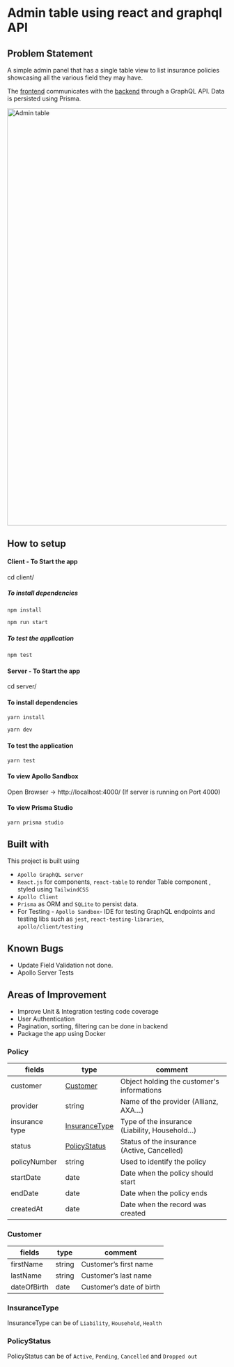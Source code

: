 #  Admin table using react and graphql API

## Problem Statement

A simple admin panel that has a single table view to list insurance policies showcasing all the various field they may have.

The [frontend](./client) communicates with the [backend](./server) through a GraphQL API. Data is persisted using Prisma.

<img width="956" alt="Admin table" src="https://user-images.githubusercontent.com/16041761/167912084-d513421e-da1f-4602-9cff-08210ca3630d.png">

## How to setup

#### Client - To Start the app

cd client/

##### To install dependencies

```sh
npm install
```

```sh
npm run start
```

##### To test the application

```sh
npm test
```

#### Server - To Start the app

cd server/

#### To install dependencies

```sh
yarn install
```

```sh
yarn dev
```

#### To test the application

```sh
yarn test
```

#### To view Apollo Sandbox

Open Browser -> http://localhost:4000/ (If server is running on Port 4000)

#### To view Prisma Studio

```sh
yarn prisma studio
```

## Built with

This project is built using

- `Apollo GraphQL server`
- `React.js` for components, `react-table` to render Table component , styled using `TailwindCSS`
- `Apollo Client` 
- `Prisma` as ORM and `SQLite` to persist data. 
-  For Testing - `Apollo Sandbox`- IDE for testing GraphQL endpoints and testing libs such as `jest`, `react-testing-libraries`, `apollo/client/testing`



## Known Bugs

- Update Field Validation not done. 
- Apollo Server Tests

## Areas of Improvement

- Improve Unit & Integration testing code coverage
- User Authentication
- Pagination, sorting, filtering can be done in backend
- Package the app using Docker


### Policy

| fields         | type                            | comment                                       |
| -------------- | ------------------------------- | --------------------------------------------- |
| customer       | [Customer](#Customer)           | Object holding the customer's informations    |
| provider       | string                          | Name of the provider (Allianz, AXA…)          |
| insurance type | [InsuranceType](#InsuranceType) | Type of the insurance (Liability, Household…) |
| status         | [PolicyStatus](#PolicyStatus)   | Status of the insurance (Active, Cancelled)   |
| policyNumber   | string                          | Used to identify the policy                   |
| startDate      | date                            | Date when the policy should start             |
| endDate        | date                            | Date when the policy ends                     |
| createdAt      | date                            | Date when the record was created              |

### Customer

| fields      | type   | comment                  |
| ----------- | ------ | ------------------------ |
| firstName   | string | Customer’s first name    |
| lastName    | string | Customer’s last name     |
| dateOfBirth | date   | Customer’s date of birth |

### InsuranceType

InsuranceType can be of `Liability`, `Household`, `Health`

### PolicyStatus

PolicyStatus can be of `Active`, `Pending`, `Cancelled` and `Dropped out`
